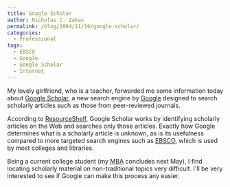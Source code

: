 ```yaml
---
title: Google Scholar
author: Nicholas C. Zakas
permalink: /blog/2004/11/19/google-scholar/
categories:
  - Professional
tags:
  - EBSCO
  - Google
  - Google Scholar
  - Internet
---
```

My lovely girlfriend, who is a teacher, forwarded me some information today about <a title="Google Scholar" rel="external" href="http://scholar.google.com">Google Scholar</a>, a new search engine by <a title="Google" rel="external" href="http://www.google.com">Google</a> designed to search scholarly articles such as those from peer-reviewed journals.

According to <a title="Google Scholar is Born" rel="external" href="http://www.resourceshelf.com/2004/11/wow-its-google-scholar.html ">ResourceShelf</a>, Google Scholar works by identifying scholarly articles on the Web and searches only those articles. Exactly how Google determines what is a scholarly article is unknown, as is its usefulness compared to more targeted search engines such as <a title="EBSCO" rel="external" href="http://www.ebsco.com">EBSCO</a>, which is used by most colleges and libraries.

Being a current college student (my <acronym title="Master's in Business Administration">MBA</acronym> concludes next May), I find locating scholarly material on non-traditional topics very difficult. I'll be very interested to see if Google can make this process any easier.

